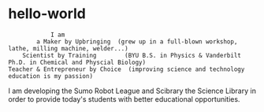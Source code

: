 # hello-world
					
				I am 
			a Maker by Upbringing  (grew up in a full-blown workshop, lathe, milling machine, welder...)
		Scientist by Training        (BYU B.S. in Physics & Vanderbilt Ph.D. in Chemical and Physcial Biology)
	Teacher & Entrepreneur by Choice  (improving science and technology education is my passion)

I am developing the Sumo Robot League and Scibrary the Science Library in order to provide today's students with better educational opportunities.
